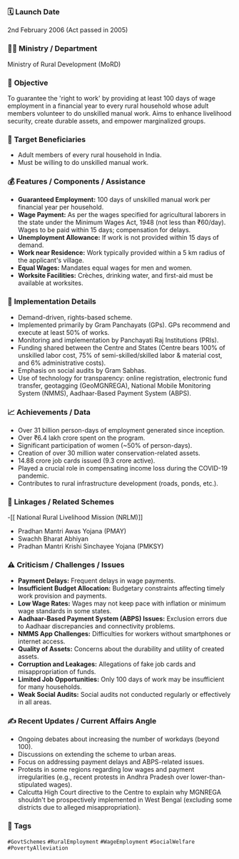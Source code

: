 ### 🗓️ **Launch Date**
2nd February 2006 (Act passed in 2005)

### 🧑‍🏫 **Ministry / Department**
Ministry of Rural Development (MoRD)

### 🎯 **Objective**
To guarantee the 'right to work' by providing at least 100 days of wage employment in a financial year to every rural household whose adult members volunteer to do unskilled manual work. Aims to enhance livelihood security, create durable assets, and empower marginalized groups.

### 👥 **Target Beneficiaries**
- Adult members of every rural household in India.
- Must be willing to do unskilled manual work.

### 💰 **Features / Components / Assistance**
- **Guaranteed Employment:** 100 days of unskilled manual work per financial year per household.
- **Wage Payment:** As per the wages specified for agricultural laborers in the state under the Minimum Wages Act, 1948 (not less than ₹60/day). Wages to be paid within 15 days; compensation for delays.
- **Unemployment Allowance:** If work is not provided within 15 days of demand.
- **Work near Residence:** Work typically provided within a 5 km radius of the applicant's village.
- **Equal Wages:** Mandates equal wages for men and women.
- **Worksite Facilities:** Crèches, drinking water, and first-aid must be available at worksites.

### 📍 **Implementation Details**
- Demand-driven, rights-based scheme.
- Implemented primarily by Gram Panchayats (GPs). GPs recommend and execute at least 50% of works.
- Monitoring and implementation by Panchayati Raj Institutions (PRIs).
- Funding shared between the Centre and States (Centre bears 100% of unskilled labor cost, 75% of semi-skilled/skilled labor & material cost, and 6% administrative costs).
- Emphasis on social audits by Gram Sabhas.
- Use of technology for transparency: online registration, electronic fund transfer, geotagging (GeoMGNREGA), National Mobile Monitoring System (NMMS), Aadhaar-Based Payment System (ABPS).

### 📈 **Achievements / Data**
- Over 31 billion person-days of employment generated since inception.
- Over ₹6.4 lakh crore spent on the program.
- Significant participation of women (~50% of person-days).
- Creation of over 30 million water conservation-related assets.
- 14.88 crore job cards issued (9.3 crore active).
- Played a crucial role in compensating income loss during the COVID-19 pandemic.
- Contributes to rural infrastructure development (roads, ponds, etc.).

### 🧩 **Linkages / Related Schemes**
-[[ National Rural Livelihood Mission (NRLM)]]
- Pradhan Mantri Awas Yojana (PMAY)
- Swachh Bharat Abhiyan
- Pradhan Mantri Krishi Sinchayee Yojana (PMKSY)

### ⚠️ **Criticism / Challenges / Issues**
- **Payment Delays:** Frequent delays in wage payments.
- **Insufficient Budget Allocation:** Budgetary constraints affecting timely work provision and payments.
- **Low Wage Rates:** Wages may not keep pace with inflation or minimum wage standards in some states.
- **Aadhaar-Based Payment System (ABPS) Issues:** Exclusion errors due to Aadhaar discrepancies and connectivity problems.
- **NMMS App Challenges:** Difficulties for workers without smartphones or internet access.
- **Quality of Assets:** Concerns about the durability and utility of created assets.
- **Corruption and Leakages:** Allegations of fake job cards and misappropriation of funds.
- **Limited Job Opportunities:** Only 100 days of work may be insufficient for many households.
- **Weak Social Audits:** Social audits not conducted regularly or effectively in all areas.

### ✍️ **Recent Updates / Current Affairs Angle**
- Ongoing debates about increasing the number of workdays (beyond 100).
- Discussions on extending the scheme to urban areas.
- Focus on addressing payment delays and ABPS-related issues.
- Protests in some regions regarding low wages and payment irregularities (e.g., recent protests in Andhra Pradesh over lower-than-stipulated wages).
- Calcutta High Court directive to the Centre to explain why MGNREGA shouldn't be prospectively implemented in West Bengal (excluding some districts due to alleged misappropriation).

### 🔗 **Tags**
`#GovtSchemes` `#RuralEmployment` `#WageEmployment` `#SocialWelfare` `#PovertyAlleviation`